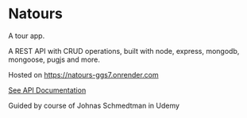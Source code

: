 # Natours

A tour app.

A REST API with CRUD operations, built with node, express, mongodb, mongoose, pugjs and more.

Hosted on https://natours-ggs7.onrender.com

[See API Documentation](https://documenter.getpostman.com/view/25653477/2s93CGRvS7#289c165f-6aa1-4d17-a7b5-824064cd9c32)

Guided by course of Johnas Schmedtman in Udemy
